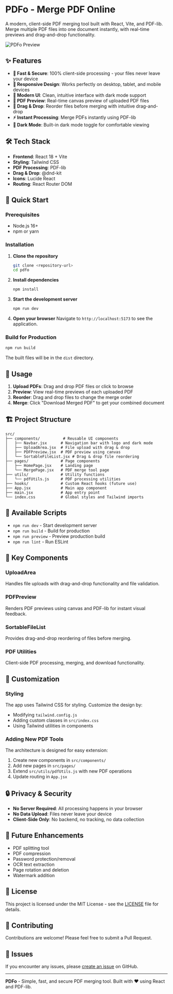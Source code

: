 # PDFo - Merge PDF Online

A modern, client-side PDF merging tool built with React, Vite, and PDF-lib. Merge multiple PDF files into one document instantly, with real-time previews and drag-and-drop functionality.

![PDFo Preview](https://via.placeholder.com/800x400/4F46E5/FFFFFF?text=PDFo+-+Merge+PDF+Online)

## ✨ Features

- **🚀 Fast & Secure**: 100% client-side processing - your files never leave your device
- **📱 Responsive Design**: Works perfectly on desktop, tablet, and mobile devices
- **🎨 Modern UI**: Clean, intuitive interface with dark mode support
- **📄 PDF Preview**: Real-time canvas preview of uploaded PDF files
- **🔄 Drag & Drop**: Reorder files before merging with intuitive drag-and-drop
- **⚡ Instant Processing**: Merge PDFs instantly using PDF-lib
- **🌙 Dark Mode**: Built-in dark mode toggle for comfortable viewing

## 🛠️ Tech Stack

- **Frontend**: React 18 + Vite
- **Styling**: Tailwind CSS
- **PDF Processing**: PDF-lib
- **Drag & Drop**: @dnd-kit
- **Icons**: Lucide React
- **Routing**: React Router DOM

## 🚀 Quick Start

### Prerequisites

- Node.js 16+ 
- npm or yarn

### Installation

1. **Clone the repository**
   ```bash
   git clone <repository-url>
   cd pdfo
   ```

2. **Install dependencies**
   ```bash
   npm install
   ```

3. **Start the development server**
   ```bash
   npm run dev
   ```

4. **Open your browser**
   Navigate to `http://localhost:5173` to see the application.

### Build for Production

```bash
npm run build
```

The built files will be in the `dist` directory.

## 📖 Usage

1. **Upload PDFs**: Drag and drop PDF files or click to browse
2. **Preview**: View real-time previews of each uploaded PDF
3. **Reorder**: Drag and drop files to change the merge order
4. **Merge**: Click "Download Merged PDF" to get your combined document

## 🏗️ Project Structure

```
src/
├── components/          # Reusable UI components
│   ├── Navbar.jsx      # Navigation bar with logo and dark mode
│   ├── UploadArea.jsx  # File upload with drag & drop
│   ├── PDFPreview.jsx  # PDF preview using canvas
│   └── SortableFileList.jsx # Drag & drop file reordering
├── pages/              # Page components
│   ├── HomePage.jsx    # Landing page
│   └── MergePage.jsx   # PDF merge tool page
├── utils/              # Utility functions
│   └── pdfUtils.js     # PDF processing utilities
├── hooks/              # Custom React hooks (future use)
├── App.jsx             # Main app component
├── main.jsx            # App entry point
└── index.css           # Global styles and Tailwind imports
```

## 🔧 Available Scripts

- `npm run dev` - Start development server
- `npm run build` - Build for production
- `npm run preview` - Preview production build
- `npm run lint` - Run ESLint

## 🌟 Key Components

### UploadArea
Handles file uploads with drag-and-drop functionality and file validation.

### PDFPreview  
Renders PDF previews using canvas and PDF-lib for instant visual feedback.

### SortableFileList
Provides drag-and-drop reordering of files before merging.

### PDF Utilities
Client-side PDF processing, merging, and download functionality.

## 🎨 Customization

### Styling
The app uses Tailwind CSS for styling. Customize the design by:
- Modifying `tailwind.config.js`
- Adding custom classes in `src/index.css`
- Using Tailwind utilities in components

### Adding New PDF Tools
The architecture is designed for easy extension:
1. Create new components in `src/components/`
2. Add new pages in `src/pages/`
3. Extend `src/utils/pdfUtils.js` with new PDF operations
4. Update routing in `App.jsx`

## 🔒 Privacy & Security

- **No Server Required**: All processing happens in your browser
- **No Data Upload**: Files never leave your device
- **Client-Side Only**: No backend, no tracking, no data collection

## 🚧 Future Enhancements

- PDF splitting tool
- PDF compression
- Password protection/removal
- OCR text extraction
- Page rotation and deletion
- Watermark addition

## 📄 License

This project is licensed under the MIT License - see the [LICENSE](LICENSE) file for details.

## 🤝 Contributing

Contributions are welcome! Please feel free to submit a Pull Request.

## 🐛 Issues

If you encounter any issues, please [create an issue](../../issues) on GitHub.

---

**PDFo** - Simple, fast, and secure PDF merging tool. Built with ❤️ using React and PDF-lib.
